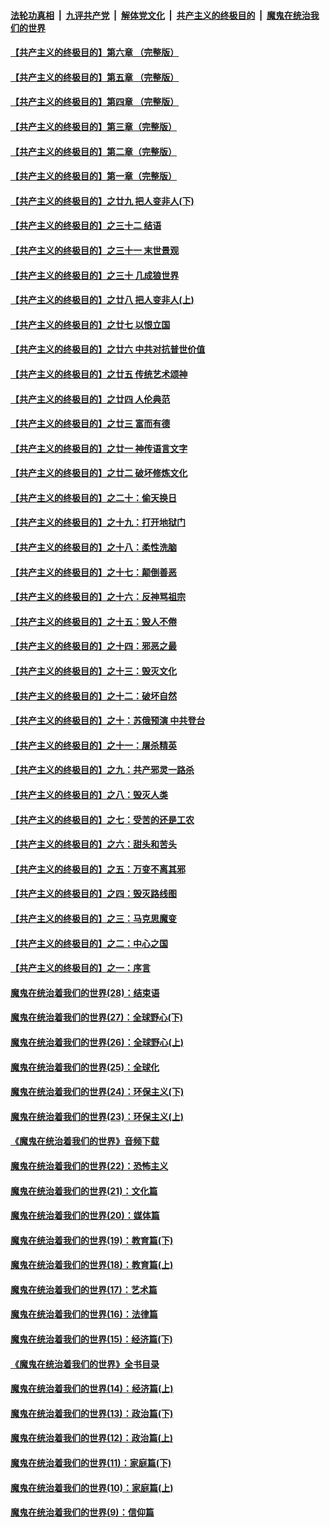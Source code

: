 ####  [法轮功真相](../../../../basic/blob/master/README.md?t=06132231) &nbsp;|&nbsp; [九评共产党](../../../../9ping.md/blob/master/README.md?t=06132231) &nbsp;|&nbsp; [解体党文化](../../../../jtdwh.md/blob/master/README.md?t=06132231)  &nbsp;|&nbsp; [共产主义的终极目的](../../../../gczydzjmd.md/blob/master/README.md?t=06132231) &nbsp;|&nbsp; [魔鬼在统治我们的世界](../../../../mgztzwmdsj.md/blob/master/README.md?t=06132231) 

#### [【共产主义的终极目的】第六章 （完整版）](../pages/nsc422/n11428913.md?t=06132231) 

#### [【共产主义的终极目的】第五章 （完整版）](../pages/nsc422/n11428912.md?t=06132231) 

#### [【共产主义的终极目的】第四章 （完整版）](../pages/nsc422/n11428907.md?t=06132231) 

#### [【共产主义的终极目的】第三章（完整版）](../pages/nsc422/n11428848.md?t=06132231) 

#### [【共产主义的终极目的】第二章（完整版）](../pages/nsc422/n11428831.md?t=06132231) 

#### [【共产主义的终极目的】第一章（完整版）](../pages/nsc422/n11417651.md?t=06132231) 

#### [【共产主义的终极目的】之廿九 把人变非人(下)](../pages/nsc422/n11344140.md?t=06132231) 

#### [【共产主义的终极目的】之三十二 结语](../pages/nsc422/n11360535.md?t=06132231) 

#### [【共产主义的终极目的】之三十一 末世景观](../pages/nsc422/n11351129.md?t=06132231) 

#### [【共产主义的终极目的】之三十 几成狼世界](../pages/nsc422/n11348280.md?t=06132231) 

#### [【共产主义的终极目的】之廿八 把人变非人(上)](../pages/nsc422/n11340492.md?t=06132231) 

#### [【共产主义的终极目的】之廿七 以恨立国](../pages/nsc422/n11336944.md?t=06132231) 

#### [【共产主义的终极目的】之廿六 中共对抗普世价值](../pages/nsc422/n11324785.md?t=06132231) 

#### [【共产主义的终极目的】之廿五 传统艺术颂神](../pages/nsc422/n11296396.md?t=06132231) 

#### [【共产主义的终极目的】之廿四 人伦典范](../pages/nsc422/n11296397.md?t=06132231) 

#### [【共产主义的终极目的】之廿三 富而有德](../pages/nsc422/n11283598.md?t=06132231) 

#### [【共产主义的终极目的】之廿一 神传语言文字](../pages/nsc422/n11263265.md?t=06132231) 

#### [【共产主义的终极目的】之廿二 破坏修炼文化](../pages/nsc422/n11245728.md?t=06132231) 

#### [【共产主义的终极目的】之二十：偷天换日](../pages/nsc422/n11238846.md?t=06132231) 

#### [【共产主义的终极目的】之十九：打开地狱门](../pages/nsc422/n11206376.md?t=06132231) 

#### [【共产主义的终极目的】之十八：柔性洗脑](../pages/nsc422/n11199994.md?t=06132231) 

#### [【共产主义的终极目的】之十七：颠倒善恶](../pages/nsc422/n11179782.md?t=06132231) 

#### [【共产主义的终极目的】之十六：反神骂祖宗](../pages/nsc422/n11166798.md?t=06132231) 

#### [【共产主义的终极目的】之十五：毁人不倦](../pages/nsc422/n11166792.md?t=06132231) 

#### [【共产主义的终极目的】之十四：邪恶之最](../pages/nsc422/n11150249.md?t=06132231) 

#### [【共产主义的终极目的】之十三：毁灭文化](../pages/nsc422/n11135227.md?t=06132231) 

#### [【共产主义的终极目的】之十二：破坏自然](../pages/nsc422/n11135214.md?t=06132231) 

#### [【共产主义的终极目的】之十：苏俄预演 中共登台](../pages/nsc422/n11118424.md?t=06132231) 

#### [【共产主义的终极目的】之十一：屠杀精英](../pages/nsc422/n11118442.md?t=06132231) 

#### [【共产主义的终极目的】之九：共产邪灵一路杀](../pages/nsc422/n11114139.md?t=06132231) 

#### [【共产主义的终极目的】之八：毁灭人类](../pages/nsc422/n11108503.md?t=06132231) 

#### [【共产主义的终极目的】之七：受苦的还是工农](../pages/nsc422/n11101809.md?t=06132231) 

#### [【共产主义的终极目的】之六：甜头和苦头](../pages/nsc422/n11096971.md?t=06132231) 

#### [【共产主义的终极目的】之五：万变不离其邪](../pages/nsc422/n11091285.md?t=06132231) 

#### [【共产主义的终极目的】之四：毁灭路线图](../pages/nsc422/n11086284.md?t=06132231) 

#### [【共产主义的终极目的】之三：马克思魔变](../pages/nsc422/n11061941.md?t=06132231) 

#### [【共产主义的终极目的】之二：中心之国](../pages/nsc422/n11047728.md?t=06132231) 

#### [【共产主义的终极目的】之一：序言](../pages/nsc422/n11086077.md?t=06132231) 

#### [魔鬼在统治着我们的世界(28)：结束语](../pages/nsc422/n10936246.md?t=06132231) 

#### [魔鬼在统治着我们的世界(27)：全球野心(下)](../pages/nsc422/n10928319.md?t=06132231) 

#### [魔鬼在统治着我们的世界(26)：全球野心(上)](../pages/nsc422/n10900318.md?t=06132231) 

#### [魔鬼在统治着我们的世界(25)：全球化](../pages/nsc422/n10788205.md?t=06132231) 

#### [魔鬼在统治着我们的世界(24)：环保主义(下)](../pages/nsc422/n10695307.md?t=06132231) 

#### [魔鬼在统治着我们的世界(23)：环保主义(上)](../pages/nsc422/n10688613.md?t=06132231) 

#### [《魔鬼在统治着我们的世界》音频下载](../pages/nsc422/n10635553.md?t=06132231) 

#### [魔鬼在统治着我们的世界(22)：恐怖主义](../pages/nsc422/n10614727.md?t=06132231) 

#### [魔鬼在统治着我们的世界(21)：文化篇](../pages/nsc422/n10597706.md?t=06132231) 

#### [魔鬼在统治着我们的世界(20)：媒体篇](../pages/nsc422/n10586579.md?t=06132231) 

#### [魔鬼在统治着我们的世界(19)：教育篇(下)](../pages/nsc422/n10564808.md?t=06132231) 

#### [魔鬼在统治着我们的世界(18)：教育篇(上)](../pages/nsc422/n10526970.md?t=06132231) 

#### [魔鬼在统治着我们的世界(17)：艺术篇](../pages/nsc422/n10499093.md?t=06132231) 

#### [魔鬼在统治着我们的世界(16)：法律篇](../pages/nsc422/n10485969.md?t=06132231) 

#### [魔鬼在统治着我们的世界(15)：经济篇(下)](../pages/nsc422/n10469975.md?t=06132231) 

#### [《魔鬼在统治着我们的世界》全书目录](../pages/nsc422/n10464261.md?t=06132231) 

#### [魔鬼在统治着我们的世界(14)：经济篇(上)](../pages/nsc422/n10457370.md?t=06132231) 

#### [魔鬼在统治着我们的世界(13)：政治篇(下)](../pages/nsc422/n10448270.md?t=06132231) 

#### [魔鬼在统治着我们的世界(12)：政治篇(上)](../pages/nsc422/n10444576.md?t=06132231) 

#### [魔鬼在统治着我们的世界(11)：家庭篇(下)](../pages/nsc422/n10440961.md?t=06132231) 

#### [魔鬼在统治着我们的世界(10)：家庭篇(上)](../pages/nsc422/n10435448.md?t=06132231) 

#### [魔鬼在统治着我们的世界(9)：信仰篇](../pages/nsc422/n10432159.md?t=06132231) 

